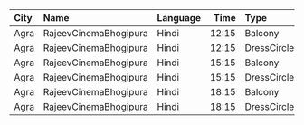 | City | Name                  | Language |  Time | Type        | Price | Capacity | Booked |
| :--- | :-------------------- | :------- | ----: | :---------- | ----: | -------: | -----: |
| Agra | RajeevCinemaBhogipura | Hindi    | 12:15 | Balcony     |   40₹ |      280 |    224 |
| Agra | RajeevCinemaBhogipura | Hindi    | 12:15 | DressCircle |   20₹ |      660 |    600 |
| Agra | RajeevCinemaBhogipura | Hindi    | 15:15 | Balcony     |   40₹ |      280 |    224 |
| Agra | RajeevCinemaBhogipura | Hindi    | 15:15 | DressCircle |   20₹ |      660 |    600 |
| Agra | RajeevCinemaBhogipura | Hindi    | 18:15 | Balcony     |   40₹ |      280 |    224 |
| Agra | RajeevCinemaBhogipura | Hindi    | 18:15 | DressCircle |   20₹ |      660 |    600 |
